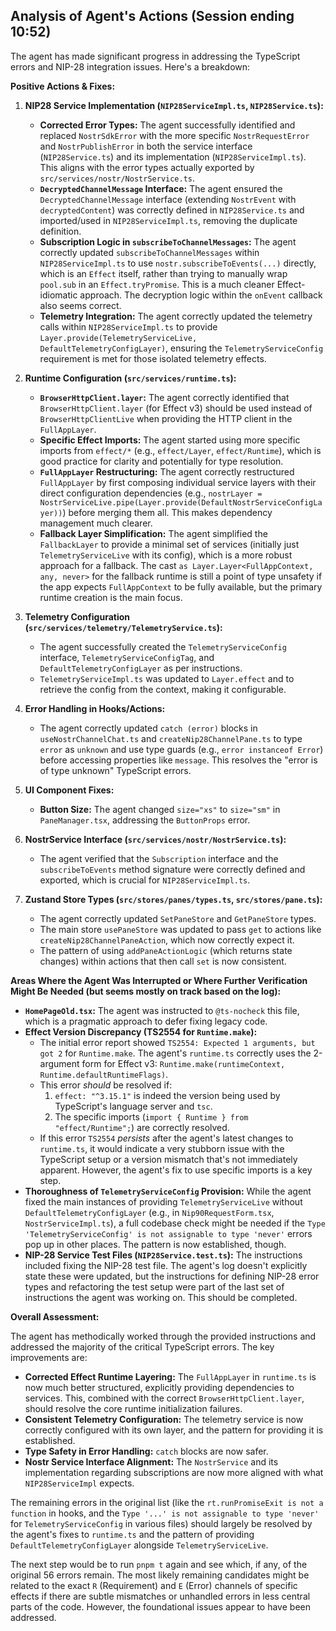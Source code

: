 ## Analysis of Agent's Actions (Session ending 10:52)

The agent has made significant progress in addressing the TypeScript errors and NIP-28 integration issues. Here's a breakdown:

**Positive Actions & Fixes:**

1.  **NIP28 Service Implementation (`NIP28ServiceImpl.ts`, `NIP28Service.ts`):**

    - **Corrected Error Types:** The agent successfully identified and replaced `NostrSdkError` with the more specific `NostrRequestError` and `NostrPublishError` in both the service interface (`NIP28Service.ts`) and its implementation (`NIP28ServiceImpl.ts`). This aligns with the error types actually exported by `src/services/nostr/NostrService.ts`.
    - **`DecryptedChannelMessage` Interface:** The agent ensured the `DecryptedChannelMessage` interface (extending `NostrEvent` with `decryptedContent`) was correctly defined in `NIP28Service.ts` and imported/used in `NIP28ServiceImpl.ts`, removing the duplicate definition.
    - **Subscription Logic in `subscribeToChannelMessages`:** The agent correctly updated `subscribeToChannelMessages` within `NIP28ServiceImpl.ts` to use `nostr.subscribeToEvents(...)` directly, which is an `Effect` itself, rather than trying to manually wrap `pool.sub` in an `Effect.tryPromise`. This is a much cleaner Effect-idiomatic approach. The decryption logic within the `onEvent` callback also seems correct.
    - **Telemetry Integration:** The agent correctly updated the telemetry calls within `NIP28ServiceImpl.ts` to provide `Layer.provide(TelemetryServiceLive, DefaultTelemetryConfigLayer)`, ensuring the `TelemetryServiceConfig` requirement is met for those isolated telemetry effects.

2.  **Runtime Configuration (`src/services/runtime.ts`):**

    - **`BrowserHttpClient.layer`:** The agent correctly identified that `BrowserHttpClient.layer` (for Effect v3) should be used instead of `BrowserHttpClientLive` when providing the HTTP client in the `FullAppLayer`.
    - **Specific Effect Imports:** The agent started using more specific imports from `effect/*` (e.g., `effect/Layer`, `effect/Runtime`), which is good practice for clarity and potentially for type resolution.
    - **`FullAppLayer` Restructuring:** The agent correctly restructured `FullAppLayer` by first composing individual service layers with their direct configuration dependencies (e.g., `nostrLayer = NostrServiceLive.pipe(Layer.provide(DefaultNostrServiceConfigLayer))`) before merging them all. This makes dependency management much clearer.
    - **Fallback Layer Simplification:** The agent simplified the `FallbackLayer` to provide a minimal set of services (initially just `TelemetryServiceLive` with its config), which is a more robust approach for a fallback. The cast `as Layer.Layer<FullAppContext, any, never>` for the fallback runtime is still a point of type unsafety if the app expects `FullAppContext` to be fully available, but the primary runtime creation is the main focus.

3.  **Telemetry Configuration (`src/services/telemetry/TelemetryService.ts`):**

    - The agent successfully created the `TelemetryServiceConfig` interface, `TelemetryServiceConfigTag`, and `DefaultTelemetryConfigLayer` as per instructions.
    - `TelemetryServiceImpl.ts` was updated to `Layer.effect` and to retrieve the config from the context, making it configurable.

4.  **Error Handling in Hooks/Actions:**

    - The agent correctly updated `catch (error)` blocks in `useNostrChannelChat.ts` and `createNip28ChannelPane.ts` to type `error` as `unknown` and use type guards (e.g., `error instanceof Error`) before accessing properties like `message`. This resolves the "error is of type unknown" TypeScript errors.

5.  **UI Component Fixes:**

    - **Button Size:** The agent changed `size="xs"` to `size="sm"` in `PaneManager.tsx`, addressing the `ButtonProps` error.

6.  **NostrService Interface (`src/services/nostr/NostrService.ts`):**

    - The agent verified that the `Subscription` interface and the `subscribeToEvents` method signature were correctly defined and exported, which is crucial for `NIP28ServiceImpl.ts`.

7.  **Zustand Store Types (`src/stores/panes/types.ts`, `src/stores/pane.ts`):**
    - The agent correctly updated `SetPaneStore` and `GetPaneStore` types.
    - The main store `usePaneStore` was updated to pass `get` to actions like `createNip28ChannelPaneAction`, which now correctly expect it.
    - The pattern of using `addPaneActionLogic` (which returns state changes) within actions that then call `set` is now consistent.

**Areas Where the Agent Was Interrupted or Where Further Verification Might Be Needed (but seems mostly on track based on the log):**

- **`HomePageOld.tsx`:** The agent was instructed to `@ts-nocheck` this file, which is a pragmatic approach to defer fixing legacy code.
- **Effect Version Discrepancy (TS2554 for `Runtime.make`):**
  - The initial error report showed `TS2554: Expected 1 arguments, but got 2` for `Runtime.make`. The agent's `runtime.ts` correctly uses the 2-argument form for Effect v3: `Runtime.make(runtimeContext, Runtime.defaultRuntimeFlags)`.
  - This error _should_ be resolved if:
    1.  `effect: "^3.15.1"` is indeed the version being used by TypeScript's language server and `tsc`.
    2.  The specific imports (`import { Runtime } from "effect/Runtime";`) are correctly resolved.
  - If this error `TS2554` _persists_ after the agent's latest changes to `runtime.ts`, it would indicate a very stubborn issue with the TypeScript setup or a version mismatch that's not immediately apparent. However, the agent's fix to use specific imports is a key step.
- **Thoroughness of `TelemetryServiceConfig` Provision:** While the agent fixed the main instances of providing `TelemetryServiceLive` without `DefaultTelemetryConfigLayer` (e.g., in `Nip90RequestForm.tsx`, `NostrServiceImpl.ts`), a full codebase check might be needed if the `Type 'TelemetryServiceConfig' is not assignable to type 'never'` errors pop up in other places. The pattern is now established, though.
- **NIP-28 Service Test Files (`NIP28Service.test.ts`):** The instructions included fixing the NIP-28 test file. The agent's log doesn't explicitly state these were updated, but the instructions for defining NIP-28 error types and refactoring the test setup were part of the last set of instructions the agent was working on. This should be completed.

**Overall Assessment:**

The agent has methodically worked through the provided instructions and addressed the majority of the critical TypeScript errors. The key improvements are:

- **Corrected Effect Runtime Layering:** The `FullAppLayer` in `runtime.ts` is now much better structured, explicitly providing dependencies to services. This, combined with the correct `BrowserHttpClient.layer`, should resolve the core runtime initialization failures.
- **Consistent Telemetry Configuration:** The telemetry service is now correctly configured with its own layer, and the pattern for providing it is established.
- **Type Safety in Error Handling:** `catch` blocks are now safer.
- **Nostr Service Interface Alignment:** The `NostrService` and its implementation regarding subscriptions are now more aligned with what `NIP28ServiceImpl` expects.

The remaining errors in the original list (like the `rt.runPromiseExit is not a function` in hooks, and the `Type '...' is not assignable to type 'never'` for `TelemetryServiceConfig` in various files) should largely be resolved by the agent's fixes to `runtime.ts` and the pattern of providing `DefaultTelemetryConfigLayer` alongside `TelemetryServiceLive`.

The next step would be to run `pnpm t` again and see which, if any, of the original 56 errors remain. The most likely remaining candidates might be related to the exact `R` (Requirement) and `E` (Error) channels of specific effects if there are subtle mismatches or unhandled errors in less central parts of the code. However, the foundational issues appear to have been addressed.
